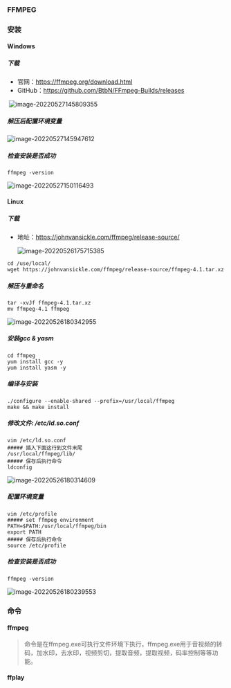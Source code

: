 ### FFMPEG

### 安装

#### Windows

##### 下载

-   官网：https://ffmpeg.org/download.html
-   GitHub：https://github.com/BtbN/FFmpeg-Builds/releases

​	![image-20220527145809355](https://typroa12138.oss-cn-hangzhou.aliyuncs.com/image/2022/05/20220527145809484.png)

##### 解压后配置环境变量

![image-20220527145947612](https://typroa12138.oss-cn-hangzhou.aliyuncs.com/image/2022/05/20220527145947699.png)

##### 检查安装是否成功

```shell
ffmpeg -version
```

![image-20220527150116493](https://typroa12138.oss-cn-hangzhou.aliyuncs.com/image/2022/05/20220527150116622.png)



#### Linux

##### 下载

-   地址：https://johnvansickle.com/ffmpeg/release-source/

    ![image-20220526175715385](https://typroa12138.oss-cn-hangzhou.aliyuncs.com/image/2022/05/20220526175715663.png)

```shell
cd /use/local/
wget https://johnvansickle.com/ffmpeg/release-source/ffmpeg-4.1.tar.xz
```

##### 解压与重命名

```shell
tar -xvJf ffmpeg-4.1.tar.xz
mv ffmpeg-4.1 ffmpeg
```

![image-20220526180342955](https://typroa12138.oss-cn-hangzhou.aliyuncs.com/image/2022/05/20220526180343015.png)

##### 安装gcc & yasm

```shell
cd ffmpeg
yum install gcc -y
yum install yasm -y
```

##### 编译与安装

```shell
./configure --enable-shared --prefix=/usr/local/ffmpeg
make && make install
```

##### 修改文件: /etc/ld.so.conf

```shell
vim /etc/ld.so.conf
##### 插入下面这行到文件末尾
/usr/local/ffmpeg/lib/
##### 保存后执行命令
ldconfig
```

![image-20220526180314609](https://typroa12138.oss-cn-hangzhou.aliyuncs.com/image/2022/05/20220526180314651.png)

##### 配置环境变量

```shell
vim /etc/profile
##### set ffmpeg environment
PATH=$PATH:/usr/local/ffmpeg/bin
export PATH
##### 保存后执行命令
source /etc/profile
```

##### 检查安装是否成功

```shell
ffmpeg -version
```

![image-20220526180239553](https://typroa12138.oss-cn-hangzhou.aliyuncs.com/image/2022/05/20220526180239606.png)



### 命令

#### ffmpeg

>   命令是在ffmpeg.exe可执行文件环境下执行，ffmpeg.exe用于音视频的转码，加水印，去水印，视频剪切，提取音频，提取视频，码率控制等等功能。



#### ffplay

>   
